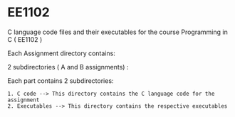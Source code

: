 # EE1102

C language code files and their executables for the course Programming in C ( EE1102 )

Each Assignment directory contains:

2 subdirectories ( A and B assignments) :
  
Each part contains 2 subdirectories:

    1. C code --> This directory contains the C language code for the assignment
    2. Executables --> This directory contains the respective executables


